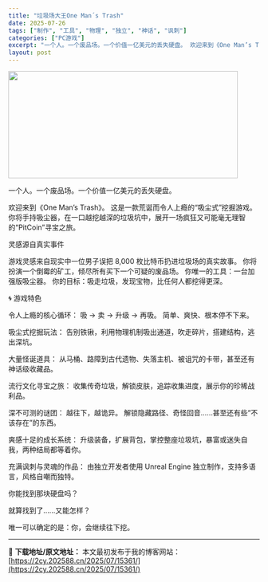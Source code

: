 ```yaml
---
title: "垃圾场大王One Man´s Trash"
date: 2025-07-26
tags: ["制作", "工具", "物理", "独立", "神话", "讽刺"]
categories: ["PC游戏"]
excerpt: "一个人。一个废品场。一个价值一亿美元的丢失硬盘。 欢迎来到《One Man’s Trash》。 这是一款荒诞而令人上瘾的“吸尘式”挖掘游戏。你将手持吸尘器，在一口越挖越深的垃圾坑中，展开一场疯狂又可能毫无理智的“PitCoin”寻宝之旅。 灵感源自真实事件 游戏灵感来自现实中一位男子误把 8,000&hellip;"
layout: post
---
```


<img class="aligncenter size-full wp-image-15329" src="https://2cy.202588.cn/wp-content/uploads/2025/07/2025072610455412.webp" alt="" width="460" height="215" />

一个人。一个废品场。一个价值一亿美元的丢失硬盘。

欢迎来到《One Man’s Trash》。
这是一款荒诞而令人上瘾的“吸尘式”挖掘游戏。你将手持吸尘器，在一口越挖越深的垃圾坑中，展开一场疯狂又可能毫无理智的“PitCoin”寻宝之旅。

灵感源自真实事件

游戏灵感来自现实中一位男子误把 8,000 枚比特币扔进垃圾场的真实故事。
你将扮演一个倒霉的矿工，倾尽所有买下一个可疑的废品场。
你唯一的工具：一台加强版吸尘器。
你的目标：吸走垃圾，发现宝物，比任何人都挖得更深。

🌀 游戏特色

令人上瘾的核心循环：
吸 → 卖 → 升级 → 再吸。
简单、爽快、根本停不下来。

吸尘式挖掘玩法：
告别铁锹，利用物理机制吸出通道，吹走碎片，搭建结构，逃出深坑。

大量怪诞道具：
从马桶、路障到古代遗物、失落主机、被诅咒的卡带，甚至还有神话级收藏品。

流行文化寻宝之旅：
收集传奇垃圾，解锁皮肤，追踪收集进度，展示你的珍稀战利品。

深不可测的谜团：
越往下，越诡异。
解锁隐藏路径、奇怪回音……甚至还有些“不该存在”的东西。

爽感十足的成长系统：
升级装备，扩展背包，掌控整座垃圾坑，暴富或迷失自我，两种结局都等着你。

充满讽刺与灵魂的作品：
由独立开发者使用 Unreal Engine 独立制作，支持多语言，风格自嘲而独特。

你能找到那块硬盘吗？

就算找到了……又能怎样？

唯一可以确定的是：你，会继续往下挖。

---
📖 **下载地址/原文地址：** 本文最初发布于我的博客网站：[https://2cy.202588.cn/2025/07/15361/](https://2cy.202588.cn/2025/07/15361/)
